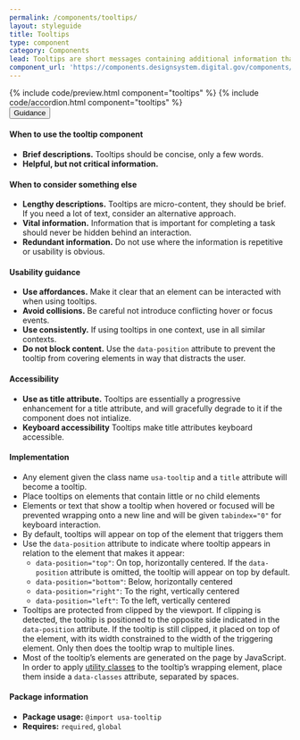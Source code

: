 ```yaml
---
permalink: /components/tooltips/
layout: styleguide
title: Tooltips
type: component
category: Components
lead: Tooltips are short messages containing additional information that appear when a user hovers or focuses on an element.
component_url: 'https://components.designsystem.digital.gov/components/detail/tooltips--default.html'
---
```


<section class="site-component-section">
  {% include code/preview.html component="tooltips" %}
  {% include code/accordion.html component="tooltips" %}
  <div class="usa-accordion usa-accordion--bordered site-accordion-docs">
    <button class="usa-button-unstyled usa-accordion__button"
        aria-expanded="true" aria-controls="tooltip-docs">
      Guidance
    </button>
    <div id="tooltip-docs" aria-hidden="false" class="usa-accordion__content site-component-usage">
      <h4>When to use the tooltip component</h4>
      <ul class="usa-content-list">
        <li><strong>Brief descriptions.</strong> Tooltips should be concise, only a few words.</li>
        <li><strong>Helpful, but not critical information.</strong></li>
      </ul>
      <h4>When to consider something else</h4>
      <ul class="usa-content-list">
        <li><strong>Lengthy descriptions.</strong> Tooltips are micro-content, they should be brief. If you need a lot of text, consider an alternative approach.</li>
        <li><strong>Vital information.</strong> Information that is important for completing a task should never be hidden behind an interaction.</li>
        <li><strong>Redundant information.</strong> Do not use where the information is repetitive or usability is obvious.</li>
      </ul>
      <h4>Usability guidance</h4>
      <ul class="usa-content-list">
        <li><strong>Use affordances.</strong> Make it clear that an element can be interacted with when using tooltips.</li>
        <li><strong>Avoid collisions.</strong> Be careful not introduce conflicting hover or focus events.</li>
        <li><strong>Use consistently.</strong> If using tooltips in one context, use in all similar contexts.</li>
        <li><strong>Do not block content.</strong> Use the <code>data-position</code> attribute to prevent the tooltip from covering elements in way that distracts the user.</li>
      </ul>
      <h4 class="usa-heading">Accessibility</h4>
      <ul class="usa-content-list">
        <li><strong>Use as title attribute.</strong> Tooltips are essentially a progressive enhancement for a title attribute, and will gracefully degrade to it if the component does not intialize.</li>
        <li><strong>Keyboard accessibility</strong> Tooltips make title attributes keyboard accessible.</li>
      </ul>
      <h4 class="usa-heading">Implementation</h4>
      <ul class="usa-content-list">
        <li>Any element given the class name <code>usa-tooltip</code> and a <code>title</code> attribute will become a tooltip.</li>
        <li>Place tooltips on elements that contain little or no child elements</li>
        <li>Elements or text that show a tooltip when hovered or focused will be prevented wrapping onto a new line and will be given <code>tabindex="0"</code> for keyboard interaction.</li>
        <li>By default, tooltips will appear on top of the element that triggers them</li>
        <li>Use the <code>data-position</code> attribute to indicate where tooltip appears in relation to the element that makes it appear:
          <ul>
            <li><code>data-position="top"</code>: On top, horizontally centered. If the <code>data-position</code> attribute is omitted, the tooltip will appear on top by default.</li>
            <li><code>data-position="bottom"</code>: Below, horizontally centered</li>
            <li><code>data-position="right"</code>: To the right, vertically centered</li>
            <li><code>data-position="left"</code>: To the left, vertically centered</li>
          </ul>
        </li>
        <li>Tooltips are protected from clipped by the viewport. If clipping is detected, the tooltip is positioned to the opposite side indicated in the <code>data-position</code> attribute. If the tooltip is still clipped, it placed on top of the element, with its width constrained to the width of the triggering element. Only then does the tooltip wrap to multiple lines.</li>
        <li>Most of the tooltip’s elements are generated on the page by JavaScript. In order to apply <a href="{{ site.baseurl }}/utilities/">utility classes</a> to the tooltip’s wrapping element, place them inside a <code>data-classes</code> attribute, separated by spaces.</li>
      </ul>
      <h4 class="usa-heading">Package information</h4>
      <ul class="usa-content-list">
        <li>
          <strong>Package usage:</strong> <code>@import usa-tooltip</code>
        </li>
        <li>
          <strong>Requires:</strong> <code>required</code>, <code>global</code>
        </li>
      </ul>
    </div>
  </div>
</section>
